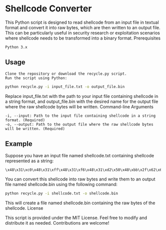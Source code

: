 # Shellcode Converter

This Python script is designed to read shellcode from an input file in textual format and convert it into raw bytes, which are then written to an output file. This can be particularly useful in security research or exploitation scenarios where shellcode needs to be transformed into a binary format.
Prerequisites

    Python 3.x

## Usage

    Clone the repository or download the recycle.py script.
    Run the script using Python:

```bash
python recycle.py -i input_file.txt -o output_file.bin
```

Replace input_file.txt with the path to your input file containing shellcode in a string format, and output_file.bin with the desired name for the output file where the raw shellcode bytes will be written.
Command-line Arguments

    -i, --input: Path to the input file containing shellcode in a string format. (Required)
    -o, --output: Path to the output file where the raw shellcode bytes will be written. (Required)

## Example

Suppose you have an input file named shellcode.txt containing shellcode represented as a string:

```
\x48\x31\xc0\x48\x31\xff\x48\x31\xf6\x48\x31\xd2\x50\x48\xbb\x2f\x62\x69\x6e\x2f\x2f\x73\x68\x53\x48\x89\xe7\xb0\x3b\x0f\x05
```

You can convert this shellcode into raw bytes and write them to an output file named shellcode.bin using the following command:

```bash
python recycle.py -i shellcode.txt -o shellcode.bin
```

This will create a file named shellcode.bin containing the raw bytes of the shellcode.
License

This script is provided under the MIT License. Feel free to modify and distribute it as needed. Contributions are welcome!
